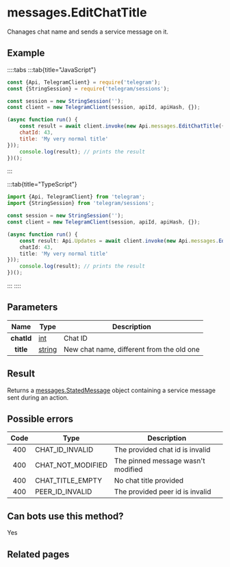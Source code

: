 # messages.EditChatTitle

Chanages chat name and sends a service message on it.



## Example

::::tabs
:::tab{title="JavaScript"}
```js
const {Api, TelegramClient} = require('telegram');
const {StringSession} = require('telegram/sessions');

const session = new StringSession('');
const client = new TelegramClient(session, apiId, apiHash, {});

(async function run() {
    const result = await client.invoke(new Api.messages.EditChatTitle({
    chatId: 43,
    title: 'My very normal title'
}));
    console.log(result); // prints the result
})();
```
:::

:::tab{title="TypeScript"}
```ts
import {Api, TelegramClient} from 'telegram';
import {StringSession} from 'telegram/sessions';

const session = new StringSession('');
const client = new TelegramClient(session, apiId, apiHash, {});

(async function run() {
    const result: Api.Updates = await client.invoke(new Api.messages.EditChatTitle({
    chatId: 43,
    title: 'My very normal title'
}));
    console.log(result); // prints the result
})();
```
:::
::::



## Parameters

| Name | Type | Description |
| :--: | ---- | ----------- |
| **chatId** | [int](https://core.telegram.org/type/int) | Chat ID 
| **title** | [string](https://core.telegram.org/type/string) | New chat name, different from the old one 


## Result

Returns a [messages.StatedMessage](https://core.telegram.org/type/messages.StatedMessage) object containing a service message sent during an action.



## Possible errors

| Code | Type | Description |
| :--: | ---- | ----------- |
| 400 | CHAT\_ID\_INVALID | The provided chat id is invalid 
| 400 | CHAT\_NOT\_MODIFIED | The pinned message wasn't modified 
| 400 | CHAT\_TITLE\_EMPTY | No chat title provided 
| 400 | PEER\_ID\_INVALID | The provided peer id is invalid 


## Can bots use this method?

Yes

## Related pages


